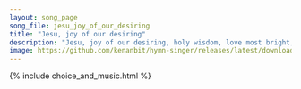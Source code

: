 ```yaml
---
layout: song_page
song_file: jesu_joy_of_our_desiring
title: "Jesu, joy of our desiring"
description: "Jesu, joy of our desiring, holy wisdom, love most bright, drawn by thee, our souls aspiring soar to uncreated light. Word of God, our flesh that fashi... english christian 4part musicbyother textbyother"
image: https://github.com/kenanbit/hymn-singer/releases/latest/download/jesu_joy_of_our_desiring-trad.png
---
```


{% include choice_and_music.html %}